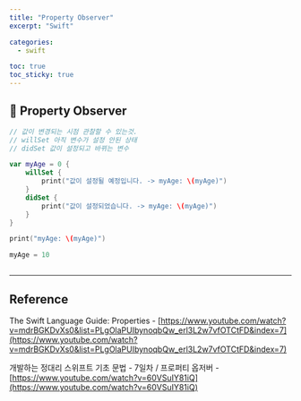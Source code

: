 ```yaml
---
title: "Property Observer"
excerpt: "Swift"

categories:
  - swift

toc: true
toc_sticky: true
---
```


## 🔷 Property Observer

```swift
// 값이 변경되는 시점 관찰할 수 있는것.
// willSet 아직 변수가 설정 안된 상태
// didSet 값이 설정되고 바뀌는 변수

var myAge = 0 {
	willSet {
		print("값이 설정될 예정입니다. -> myAge: \(myAge)")
	}
	didSet {
		print("값이 설정되었습니다. -> myAge: \(myAge)")
	}
}

print("myAge: \(myAge)")

myAge = 10
```

```swift

```

---

<!-- 🔶 🔷 📌 🔑  -->

## Reference

The Swift Language Guide: Properties - [https://www.youtube.com/watch?v=mdrBGKDvXs0&list=PLgOlaPUIbynoqbQw_erl3L2w7vfOTCtFD&index=7](https://www.youtube.com/watch?v=mdrBGKDvXs0&list=PLgOlaPUIbynoqbQw_erl3L2w7vfOTCtFD&index=7)

개발하는 정대리 스위프트 기초 문법 - 7일차 / 프로퍼티 옵저버 - [https://www.youtube.com/watch?v=60VSuIY81iQ](https://www.youtube.com/watch?v=60VSuIY81iQ)
